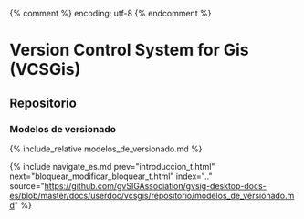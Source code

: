 {% comment %} encoding: utf-8 {% endcomment %}

# Version Control System for Gis (VCSGis)

## Repositorio

### Modelos de versionado

{% include_relative modelos_de_versionado.md %}
 

{% include navigate_es.md 
   prev="introduccion_t.html" 
   next="bloquear_modificar_bloquear_t.html" 
   index=".." 
   source="https://github.com/gvSIGAssociation/gvsig-desktop-docs-es/blob/master/docs/userdoc/vcsgis/repositorio/modelos_de_versionado.md" 
%}


